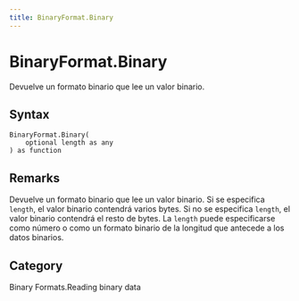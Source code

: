 ```yaml
---
title: BinaryFormat.Binary
---
```


# BinaryFormat.Binary


Devuelve un formato binario que lee un valor binario.


## Syntax

```powerquery
BinaryFormat.Binary(
    optional length as any
) as function
```


## Remarks

Devuelve un formato binario que lee un valor binario.  Si se especifica <code>length</code>, el valor binario contendrá varios bytes.  Si no se especifica <code>length</code>, el valor binario contendrá el resto de bytes.  La <code>length</code> puede especificarse como número o como un formato binario de la longitud que antecede a los datos binarios.



## Category
Binary Formats.Reading binary data
